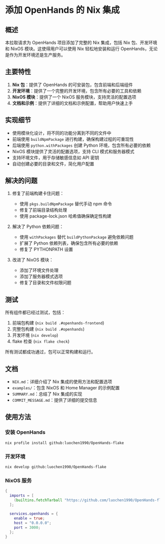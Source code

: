 # 添加 OpenHands 的 Nix 集成

## 概述

本拉取请求为 OpenHands 项目添加了完整的 Nix 集成，包括 Nix 包、开发环境和 NixOS 模块。这使得用户可以使用 Nix 轻松地安装和运行 OpenHands，无论是作为开发环境还是生产服务。

## 主要特性

1. **Nix 包**：提供了 OpenHands 的可安装包，包含前端和后端组件
2. **开发环境**：提供了一个完整的开发环境，包含所有必要的工具和依赖
3. **NixOS 模块**：提供了一个 NixOS 服务模块，支持灵活的配置选项
4. **文档和示例**：提供了详细的文档和示例配置，帮助用户快速上手

## 实现细节

- 使用模块化设计，将不同的功能分离到不同的文件中
- 前端使用 `buildNpmPackage` 进行构建，确保构建过程的可重现性
- 后端使用 `python.withPackages` 创建 Python 环境，包含所有必要的依赖
- NixOS 模块提供了灵活的配置选项，支持 CLI 模式和服务器模式
- 支持环境文件，用于存储敏感信息如 API 密钥
- 自动创建必要的目录和文件，简化用户配置

## 解决的问题

1. 修复了前端构建卡住问题：
   - 使用 `pkgs.buildNpmPackage` 替代手动 npm 命令
   - 修复了前端目录结构处理
   - 使用 package-lock.json 哈希值确保确定性构建

2. 解决了 Python 依赖问题：
   - 使用 `withPackages` 替代 `buildPythonPackage` 避免依赖问题
   - 扩展了 Python 依赖列表，确保包含所有必要的依赖
   - 修复了 PYTHONPATH 设置

3. 改进了 NixOS 模块：
   - 添加了环境文件处理
   - 添加了服务器模式选项
   - 修复了目录和文件权限问题

## 测试

所有组件都已经过测试，包括：

1. 前端包构建 (`nix build .#openhands-frontend`)
2. 完整包构建 (`nix build .#openhands`)
3. 开发环境 (`nix develop`)
4. flake 检查 (`nix flake check`)

所有测试都成功通过，包可以正常构建和运行。

## 文档

- `NIX.md`：详细介绍了 Nix 集成的使用方法和配置选项
- `examples/`：包含 NixOS 和 Home Manager 的示例配置
- `SUMMARY.md`：总结了 Nix 集成的实现
- `COMMIT_MESSAGE.md`：提供了详细的提交信息

## 使用方法

### 安装 OpenHands

```bash
nix profile install github:luochen1990/OpenHands-flake
```

### 开发环境

```bash
nix develop github:luochen1990/OpenHands-flake
```

### NixOS 服务

```nix
{
  imports = [ 
    (builtins.fetchTarball "https://github.com/luochen1990/OpenHands-flake/archive/main.tar.gz").nixosModules.default 
  ];
  
  services.openhands = {
    enable = true;
    host = "0.0.0.0";
    port = 3000;
  };
}
```